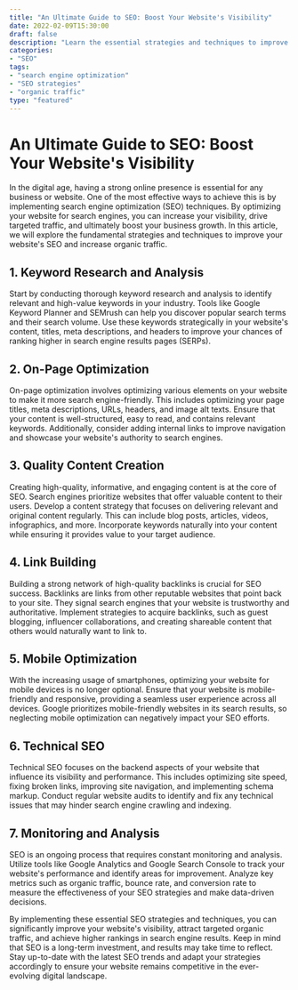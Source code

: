 ```yaml
--- 
title: "An Ultimate Guide to SEO: Boost Your Website's Visibility"
date: 2022-02-09T15:30:00
draft: false
description: "Learn the essential strategies and techniques to improve your website's search engine optimization (SEO) and increase organic traffic."
categories:
- "SEO"
tags:
- "search engine optimization"
- "SEO strategies"
- "organic traffic"
type: "featured"
--- 
```


# An Ultimate Guide to SEO: Boost Your Website's Visibility

In the digital age, having a strong online presence is essential for any business or website. One of the most effective ways to achieve this is by implementing search engine optimization (SEO) techniques. By optimizing your website for search engines, you can increase your visibility, drive targeted traffic, and ultimately boost your business growth. In this article, we will explore the fundamental strategies and techniques to improve your website's SEO and increase organic traffic.

## 1. Keyword Research and Analysis

Start by conducting thorough keyword research and analysis to identify relevant and high-value keywords in your industry. Tools like Google Keyword Planner and SEMrush can help you discover popular search terms and their search volume. Use these keywords strategically in your website's content, titles, meta descriptions, and headers to improve your chances of ranking higher in search engine results pages (SERPs).

## 2. On-Page Optimization

On-page optimization involves optimizing various elements on your website to make it more search engine-friendly. This includes optimizing your page titles, meta descriptions, URLs, headers, and image alt texts. Ensure that your content is well-structured, easy to read, and contains relevant keywords. Additionally, consider adding internal links to improve navigation and showcase your website's authority to search engines.

## 3. Quality Content Creation

Creating high-quality, informative, and engaging content is at the core of SEO. Search engines prioritize websites that offer valuable content to their users. Develop a content strategy that focuses on delivering relevant and original content regularly. This can include blog posts, articles, videos, infographics, and more. Incorporate keywords naturally into your content while ensuring it provides value to your target audience.

## 4. Link Building

Building a strong network of high-quality backlinks is crucial for SEO success. Backlinks are links from other reputable websites that point back to your site. They signal search engines that your website is trustworthy and authoritative. Implement strategies to acquire backlinks, such as guest blogging, influencer collaborations, and creating shareable content that others would naturally want to link to.

## 5. Mobile Optimization

With the increasing usage of smartphones, optimizing your website for mobile devices is no longer optional. Ensure that your website is mobile-friendly and responsive, providing a seamless user experience across all devices. Google prioritizes mobile-friendly websites in its search results, so neglecting mobile optimization can negatively impact your SEO efforts.

## 6. Technical SEO

Technical SEO focuses on the backend aspects of your website that influence its visibility and performance. This includes optimizing site speed, fixing broken links, improving site navigation, and implementing schema markup. Conduct regular website audits to identify and fix any technical issues that may hinder search engine crawling and indexing.

## 7. Monitoring and Analysis

SEO is an ongoing process that requires constant monitoring and analysis. Utilize tools like Google Analytics and Google Search Console to track your website's performance and identify areas for improvement. Analyze key metrics such as organic traffic, bounce rate, and conversion rate to measure the effectiveness of your SEO strategies and make data-driven decisions.

By implementing these essential SEO strategies and techniques, you can significantly improve your website's visibility, attract targeted organic traffic, and achieve higher rankings in search engine results. Keep in mind that SEO is a long-term investment, and results may take time to reflect. Stay up-to-date with the latest SEO trends and adapt your strategies accordingly to ensure your website remains competitive in the ever-evolving digital landscape.
